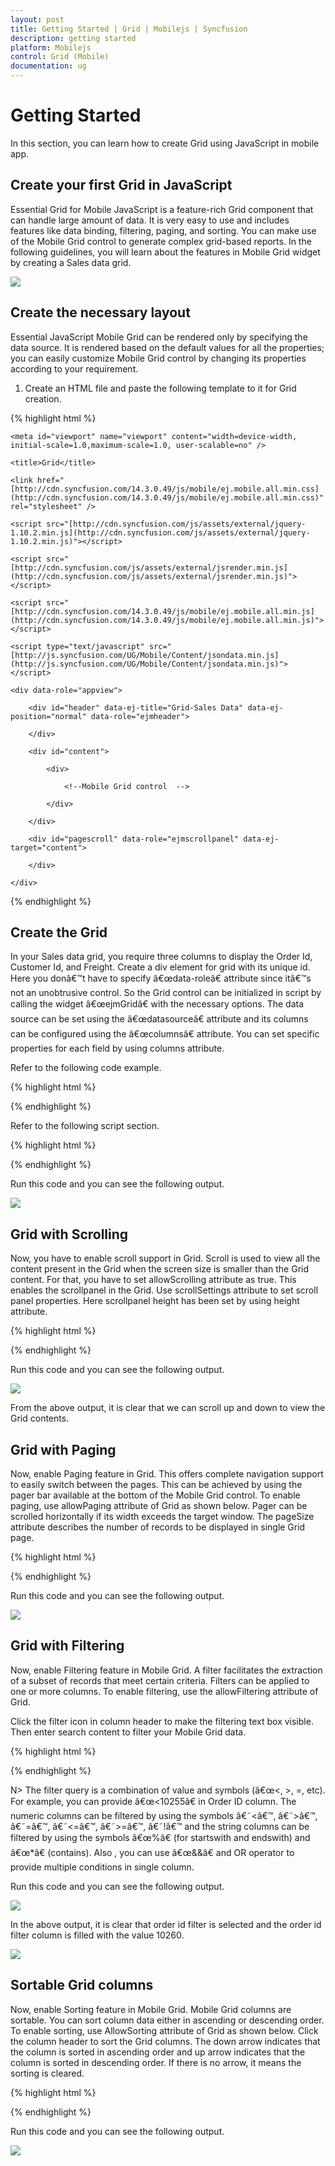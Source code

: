```yaml
---
layout: post
title: Getting Started | Grid | Mobilejs | Syncfusion
description: getting started
platform: Mobilejs
control: Grid (Mobile)
documentation: ug
---
```


# Getting Started

In this section, you can learn how to create Grid using JavaScript in mobile app.

## Create your first Grid in JavaScript

Essential Grid for Mobile JavaScript is a feature-rich Grid component that can handle large amount of data. It is very easy to use and includes features like data binding, filtering, paging, and sorting. You can make use of the Mobile Grid control to generate complex grid-based reports. In the following guidelines, you will learn about the features in Mobile Grid widget by creating a Sales data grid.

![](Getting-Started_images/Getting-Started_img1.png)

## Create the necessary layout 

Essential JavaScript Mobile Grid can be rendered only by specifying the data source. It is rendered based on the default values for all the properties; you can easily customize Mobile Grid control by changing its properties according to your requirement. 

1. Create an HTML file and paste the following template to it for Grid creation.

{% highlight html %}

<!DOCTYPE html>

<html>

<head>

    <meta id="viewport" name="viewport" content="width=device-width, initial-scale=1.0,maximum-scale=1.0, user-scalable=no" />

    <title>Grid</title>

    <link href="[http://cdn.syncfusion.com/14.3.0.49/js/mobile/ej.mobile.all.min.css](http://cdn.syncfusion.com/14.3.0.49/js/mobile/ej.mobile.all.min.css)" rel="stylesheet" />

    <script src="[http://cdn.syncfusion.com/js/assets/external/jquery-1.10.2.min.js](http://cdn.syncfusion.com/js/assets/external/jquery-1.10.2.min.js)"></script>

    <script src="[http://cdn.syncfusion.com/js/assets/external/jsrender.min.js](http://cdn.syncfusion.com/js/assets/external/jsrender.min.js)"></script>

    <script src="[http://cdn.syncfusion.com/14.3.0.49/js/mobile/ej.mobile.all.min.js](http://cdn.syncfusion.com/14.3.0.49/js/mobile/ej.mobile.all.min.js)"></script>

    <script type="text/javascript" src="[http://js.syncfusion.com/UG/Mobile/Content/jsondata.min.js](http://js.syncfusion.com/UG/Mobile/Content/jsondata.min.js)"> </script>

</head>

<body>

    <div data-role="appview">

        <div id="header" data-ej-title="Grid-Sales Data" data-ej-position="normal" data-role="ejmheader">

        </div>

        <div id="content">

            <div>

                <!--Mobile Grid control  -->

            </div>

        </div>

        <div id="pagescroll" data-role="ejmscrollpanel" data-ej-target="content">

        </div>

    </div>

</body>

</html>

{% endhighlight %}

## Create the Grid

In your Sales data grid, you require three columns to display the Order Id, Customer Id, and Freight. Create a div element for grid with its unique id. Here you donâ€™t have to specify â€œdata-roleâ€ attribute since itâ€™s not an unobtrusive control. So the Grid control can be initialized in script by calling the widget â€œejmGridâ€ with the necessary options. The data source can be set using the â€œdatasourceâ€ attribute and its columns can be configured using the â€œcolumnsâ€ attribute. You can set specific properties for each field by using columns attribute. 

Refer to the following code example.

{% highlight html %}

<!--Mobile Grid control  -->

<div id="mobgrid"> </div>

{% endhighlight %}

Refer to the following script section.

{% highlight html %}
<script type="text/javascript">
        $(function () {

                // The datasource "window.gridData" is referred from jsondata.min.js
                
                var data = ej.DataManager(window.gridData).executeLocal(ej.Query().take(50));

                // Creates Mobile grid

                $("#mobgrid").ejmGrid({

                dataSource: data,

                // Configures Columns for Mobile grid

                columns: [

                   { field: "OrderID", headerText: "Order ID" },

                   { field: "CustomerID", headerText: "Customer ID", width: 130 },

                   { field: "Freight", headerText: "Freight" }

                ]
            });
        });
</script>
{% endhighlight %}

Run this code and you can see the following output.

![](Getting-Started_images/Getting-Started_img2.png)

## Grid with Scrolling

Now, you have to enable scroll support in Grid. Scroll is used to view all the content present in the Grid when the screen size is smaller than the Grid content. For that, you have to set allowScrolling attribute as true. This enables the scrollpanel in the Grid.  Use scrollSettings attribute to set scroll panel properties. Here scrollpanel height has been set by using height attribute. 

{% highlight html %}
<script type="text/javascript">
        $(function () {

            // The datasource "window.gridData" is referred from jsondata.min.js

            var data = ej.DataManager(window.gridData).executeLocal(ej.Query().take(50));

            // Creates Mobile grid

            $("#mobgrid").ejmGrid({
        
                dataSource: data,

                allowScrolling: true,

                scrollSettings: { height: 260 },

                // Configures Columns for Mobile grid

                columns: [

                   { field: "OrderID", headerText: "Order ID" },
        
                   { field: "CustomerID", headerText: "Customer ID", width: 130 },

                   { field: "Freight", headerText: "Freight" }

                ]
            });
        });
</script>
{% endhighlight %}

Run this code and you can see the following output.

![](Getting-Started_images/Getting-Started_img3.png)

From the above output, it is clear that we can scroll up and down to view the Grid contents. 

## Grid with Paging

Now, enable Paging feature in Grid. This offers complete navigation support to easily switch between the pages. This can be achieved by using the pager bar available at the bottom of the Mobile Grid control. To enable paging, use allowPaging attribute of Grid as shown below.  Pager can be scrolled horizontally if its width exceeds the target window. The pageSize attribute describes the number of records to be displayed in single Grid page.

{% highlight html %}
<script type="text/javascript">
        $(function () {

            // The datasource "window.gridData" is referred from jsondata.min.js

            var data = ej.DataManager(window.gridData).executeLocal(ej.Query().take(50));

            // Creates Mobile grid

            $("#mobgrid").ejmGrid({

                dataSource: data,

                allowScrolling: true,

                scrollSettings: { height: 260 },

                allowPaging: true, //Enables Paging for mobile grid

                pageSettings: { pageSize: 10 }, //Specifies page size for mobile grid

                // Configures Columns for Mobile grid

                columns: [
        
                       { field: "OrderID", headerText: "Order ID" },

                       { field: "CustomerID", headerText: "Customer ID", width: 130 },

                       { field: "Freight", headerText: "Freight" }

                ]
            });
        });
</script>
{% endhighlight %}

Run this code and you can see the following output.

![](Getting-Started_images/Getting-Started_img4.png)

## Grid with Filtering

Now, enable Filtering feature in Mobile Grid. A filter facilitates the extraction of a subset of records that meet certain criteria. Filters can be applied to one or more columns. To enable filtering, use the allowFiltering attribute of Grid.

Click the filter icon in column header to make the filtering text box visible. Then enter search content to filter your Mobile Grid data.

{% highlight html %}
<script type="text/javascript">
        $(function () {

            var data = ej.DataManager(window.gridData).executeLocal(ej.Query().take(50));

            $("#mobgrid").ejmGrid({

	            dataSource: data,

    	        allowFiltering: true, //Enables Filtering for Mobile grid

    	        allowScrolling: true,

    	        scrollSettings: { height: 260 },

    	        allowPaging: true, //Enables Paging for mobile grid

    	        pageSettings: { pageSize: 10 }, //Specifies page size for mobile grid

	            columns: [

	               { field: "OrderID", headerText: "Order ID" },

	               { field: "CustomerID", headerText: "Customer ID", width: 130 },

	               { field: "Freight", headerText: "Freight" }

	            ]
            });
        });
</script>
{% endhighlight %}

N> The filter query is a combination of value and symbols (â€œ<, >, =, etc). For example, you can provide â€œ<10255â€ in Order ID column. The numeric columns can be filtered by using the symbols â€˜<â€™, â€˜>â€™, â€˜=â€™, â€˜<=â€™, â€˜>=â€™, â€˜!â€™ and the string columns can be filtered by using the symbols â€œ%â€ (for startswith and endswith) and â€œ*â€ (contains). Also , you can use â€œ&&â€ and OR operator to provide multiple conditions in single column.

Run this code and you can see the following output.

![](Getting-Started_images/Getting-Started_img5.png)

In the above output, it is clear that order id filter is selected and the order id filter column is filled with the value 10260. 

![](Getting-Started_images/Getting-Started_img6.png)

## Sortable Grid columns

Now, enable Sorting feature in Mobile Grid. Mobile Grid columns are sortable. You can sort column data either in ascending or descending order. To enable sorting, use AllowSorting attribute of Grid as shown below. Click the column header to sort the Grid columns. The down arrow indicates that the column is sorted in ascending order and up arrow indicates that the column is sorted in descending order. If there is no arrow, it means the sorting is cleared.

{% highlight html %}
<script type="text/javascript">

        $(function () {

            var data = ej.DataManager(window.gridData).executeLocal(ej.Query().take(50));

            $("#mobgrid").ejmGrid({

                dataSource: data,

                allowFiltering: true, //Enables Filtering for Mobile grid

                allowScrolling: true,

                scrollSettings: { height: 260 },

                allowPaging: true, //Enables Paging for mobile grid

                pageSettings: { pageSize: 10 }, //Specifies page size for mobile grid

                allowSorting: true, //Enables Sorting for Mobile grid                

                columns: [

	                 { field: "OrderID", headerText: "Order ID" },

	                 { field: "CustomerID", headerText: "Customer ID", width: 130 },
        
	                 { field: "Freight", headerText: "Freight" }

                ]
            });
        });
</script>
{% endhighlight %}

Run this code and you can see the following output.

![](Getting-Started_images/Getting-Started_img7.png)